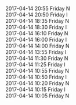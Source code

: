 2017-04-14 20:55 Friday  N  
2017-04-14 20:50 Friday  I  
2017-04-14 18:35 Friday  N  
2017-04-14 18:30 Friday  I  
2017-04-14 16:10 Friday  N  
2017-04-14 16:00 Friday  I  
2017-04-14 14:00 Friday  N  
2017-04-14 13:55 Friday  I  
2017-04-14 11:30 Friday  N  
2017-04-14 11:25 Friday  I  
2017-04-14 10:55 Friday  N  
2017-04-14 10:50 Friday  I  
2017-04-14 10:20 Friday  N  
2017-04-14 10:15 Friday  I  
2017-04-14 10:05 Friday  N  
